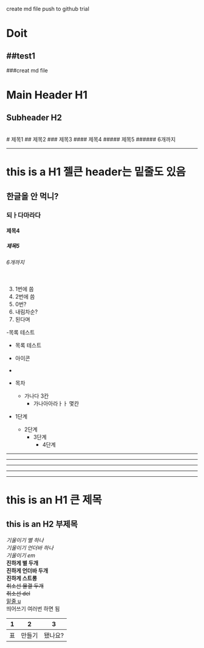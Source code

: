 create md file push to github trial

# Doit

##test1
----------
###creat md file

Main Header H1
==============

Subheader H2
------------
<br>
# 제목1
## 제목2
### 제목3
#### 제목4
##### 제목5
###### 6개까지<hr>

# this is a H1 젤큰 header는 밑줄도 있음
## 한글을 안 먹니?
### 되ㅏ다마라다
#### 제목4
##### 제목5
###### 6개까지<br><br>

3. 1번에 씀
1. 2번에 씀
0. 0번?
7. 내림차순?
4. 된다며

-목록 테스트

+ 목록 테스트
* 아이콘
- 

* 목차
   * 가나다 3칸 
      * 가나아아라ㅏㅏ 몇칸

* 1단계
  - 2단계
    + 3단계
      + 4단계 


* * *
***
**************
- - -
<hr>

this is an H1 큰 제목
=====================

this is an H2 부제목
---------------------

*기울이기  별  하나*<br>
_기울이기  언더바  하나_<br>
<em>기울이기  em</em><br>
**진하게  별 두개**<br>
__진하게  언더바  두개__<br>
<strong>진하게  스트롱</strong><br>
~~취소선  물결 두개~~  
<del>취소선  del</del><br>
<u>밑줄  u</u><br>
띄어쓰기 여러번  하면  됨


1|2|3
---|---|---
표|만들기|됐나요?